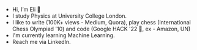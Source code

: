 - Hi, I’m Eli 👋
- I study Physics at University College London. 
- I like to write (100K+ views - Medium, Quora), play chess (International Chess Olympiad '10) and code (Google HACK '22 🥈, ex - Amazon, UN)
- I'm currently learning Machine Learning.
- Reach me via LinkedIn.

<!---
elilouise/elilouise is a ✨ special ✨ repository because its `README.md` (this file) appears on your GitHub profile.
You can click the Preview link to take a look at your changes.
--->

